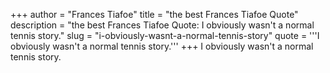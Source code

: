 +++
author = "Frances Tiafoe"
title = "the best Frances Tiafoe Quote"
description = "the best Frances Tiafoe Quote: I obviously wasn't a normal tennis story."
slug = "i-obviously-wasnt-a-normal-tennis-story"
quote = '''I obviously wasn't a normal tennis story.'''
+++
I obviously wasn't a normal tennis story.
